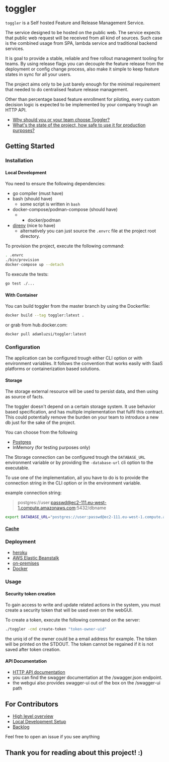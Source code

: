 # toggler

`toggler` is a Self hosted Feature and Release Management Service.

The service designed to be hosted on the public web.
The service expects that public web request will be received from all kind of sources.
Such case is the combined usage from SPA, lambda service and traditional backend services.

It is goal to provide a stable, reliable and free rollout management tooling for teams.
By using release flags you can decouple the feature release from the deployment or config change process,
also make it simple to keep feature states in sync for all your users.

The project aims only to be just barely enough for the minimal requirement
that needed to do centralised feature release management.

Other than percentage based feature enrollment for piloting,
every custom decision logic is expected to be implemented by your company trough an HTTP API.

- [Why should you or your team choose Toggler?](/docs/why.md)
- [What's the state of the project, how safe to use it for production purposes?](/docs/readiness.md)

## Getting Started

### Installation

#### Local Development

You need to ensure the following dependencies:
- go compiler (must have)
- bash (should have)
    * some script is written in `bash`
- docker-compose/podman-compose (should have)
    * + docker/podman
- [direnv](https://github.com/direnv/direnv) (nice to have)
    * alternatively you can just source the `.envrc` file at the project root directory.

To provision the project, execute the following command:
```sh
. .envrc
./bin/provision
docker-compose up --detach
```

To execute the tests:
```bash
go test ./...
``` 

#### With Container

You can build toggler from the master branch by using the Dockerfile:
```sh
docker build --tag toggler:latest .
```

or grab from hub.docker.com:
```sh
docker pull adamluzsi/toggler:latest
```


### Configuration
The application can be configured trough either CLI option or with environment variables.
It follows the convention that works easily with SaaS platforms or containerization based solutions.

#### Storage
The storage external resource will be used to persist data,
and then using as source of facts.

The toggler doesn't depend on a certain storage system.
It use behavior based specification, and has multiple implementation that fulfil this contract.
This could potentially remove the burden on your team to introduce a new db just for the sake of the project.

You can choose from the following
* [Postgres](https://github.com/postgres/postgres)
* InMemory (for testing purposes only)

The Storage connection can be configured trough the `DATABASE_URL` environment variable
or by providing the `-database-url` cli option to the executable.

To use one of the implementation, all you have to do is
to provide the connection string in the CLI option or in the environment variable.

example connection string:
> postgres://user:passwd@ec2-111.eu-west-1.compute.amazonaws.com:5432/dbname

```bash
export DATABASE_URL="postgres://user:passwd@ec2-111.eu-west-1.compute.amazonaws.com:5432/dbname"
```

#### [Cache](/docs/caches/README.md)

### Deployment
* [heroku](/docs/deploy/heroku.md)
* [AWS Elastic Beanstalk](/docs/deploy/aws/eb/README.md)
* [on-premises](/docs/deploy/on-prem.md)
* [Docker](/docs/deploy/docker.md)

### Usage

#### Security token creation
To gain access to write and update related actions in the system,
you must create a security token that will be used even on the webGUI.

To create a token, execute the following command on the server:
```bash
./toggler -cmd create-token "token-owner-uid"
```

the uniq id of the owner could be a email address for example.
The token will be printed on the STDOUT.
The token cannot be regained if it is not saved after token creation.

#### API Documentation
* [HTTP API documentation](/docs/httpapi/README.md)
* you can find the swagger documentation at the /swagger.json endpoint.
* the webgui also provides swagger-ui out of the box on the /swagger-ui path

## For Contributors
* [High level overview](/docs/contribution/README.md)
* [Local Development Setup](/docs/contribution/setup.md)
* [Backlog](https://github.com/toggler-io/toggler/projects)

Feel free to open an issue if you see anything

## Thank you for reading about this project! :)
